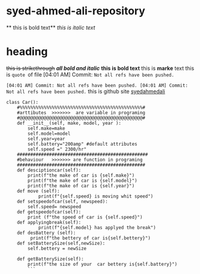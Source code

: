 # syed-ahmed-ali-repository
** this is bold text**
*this is italic text*
# heading
~~this is strikethrough~~
***all bold and italic***
__this is bold text__
this is __marke__ text
this is  `quote `of file
[04:01 AM] Commit: `Not all refs have been pushed.`

`[04:01 AM] Commit: Not all refs have been pushed.
[04:01 AM] Commit: Not all refs have been pushed.`
this is github site [syedahmedali](https://github.com/syedahmedali09)

```
class Car():
    #%%%%%%%%%%%%%%%%%%%%%%%%%%%%%%%%%%%%%%%%%%%%%%#
    #arttibutes  >>>>>>>  are variable in programing
    #@@@@@@@@@@@@@@@@@@@@@@@@@@@@@@@@@@@@@@@@@@@@@@#
    def __init__(self, make, model, year ):
        self.make=make
        self.model=model
        self.year=year
        self.battery="200amp" #default attributes
        self.speed =" 2300/hr"
    #################################################
    #behaviour   >>>>>>> are function in programing
    ################################################
    def desciptioncar(self):
        print(f"the make of car is {self.make}")
        print(f"the make of car is {self.model}")
        print(f"the make of car is {self.year}")
    def move (self):
            print(f"{self.speed} is moving whit speed")
    def setspeedofcar(self, newspeed):
        self.speed= newspeed
    def getspeedofcar(self):
        print (f"the speed of car is {self.speed}")
    def applyingbreak(self):
            print(f"{self.model} has applyed the break")
    def desBattery (self):
         print(f"the bettery of car is{self.bettery}")
    def setBatterySize(self,newSize):
        self.bettery = newSize
        
    def getBatterySize(self):
        print(f"the size of your  car bettery is{self.battery}")
        ```

